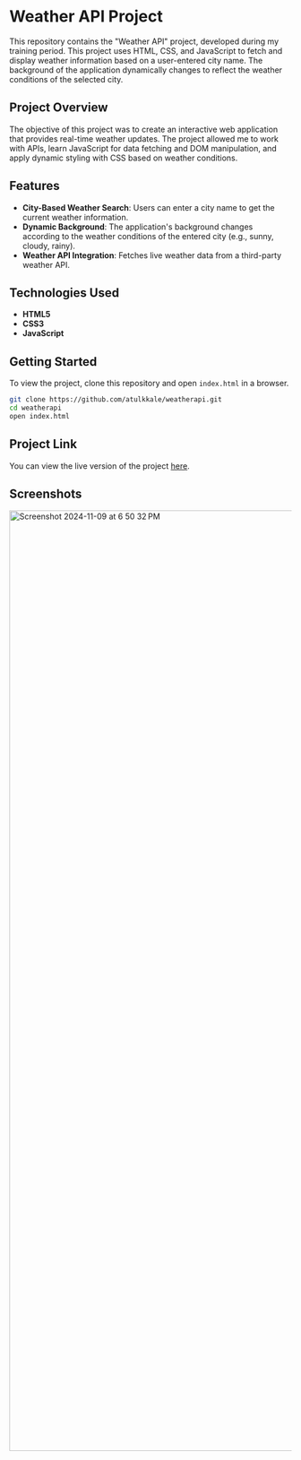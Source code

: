 # Weather API Project

This repository contains the "Weather API" project, developed during my training period. This project uses HTML, CSS, and JavaScript to fetch and display weather information based on a user-entered city name. The background of the application dynamically changes to reflect the weather conditions of the selected city.

## Project Overview

The objective of this project was to create an interactive web application that provides real-time weather updates. The project allowed me to work with APIs, learn JavaScript for data fetching and DOM manipulation, and apply dynamic styling with CSS based on weather conditions.

## Features

- **City-Based Weather Search**: Users can enter a city name to get the current weather information.
- **Dynamic Background**: The application's background changes according to the weather conditions of the entered city (e.g., sunny, cloudy, rainy).
- **Weather API Integration**: Fetches live weather data from a third-party weather API.

## Technologies Used

- **HTML5**
- **CSS3**
- **JavaScript**

## Getting Started

To view the project, clone this repository and open `index.html` in a browser.

```bash
git clone https://github.com/atulkkale/weatherapi.git
cd weatherapi
open index.html
```
## Project Link

You can view the live version of the project [here](https://atulkkale.github.io/weatherapi/).

## Screenshots

<img width="1679" alt="Screenshot 2024-11-09 at 6 50 32 PM" src="https://github.com/user-attachments/assets/f7dff0f8-a7a7-4c23-b968-23ee31559d07">



